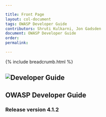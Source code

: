 ```yaml
---

title: Front Page
layout: col-document
tags: OWASP Developer Guide
contributors: Shruti Kulkarni, Jon Gadsden
document: OWASP Developer Guide
order:
permalink:

---
```


{% include breadcrumb.html %}

## ![Developer Guide](../assets/images/dg_logo.png)

## OWASP Developer Guide

### Release version 4.1.2
